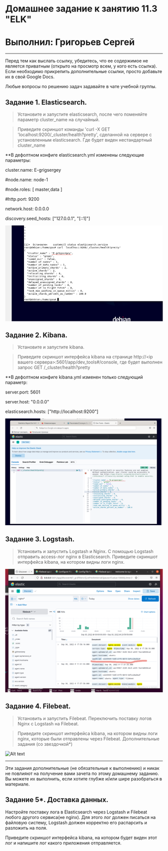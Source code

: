 # Домашнее задание к занятию 11.3 "ELK"
# Выполнил: Григорьев Сергей
____
 

Перед тем как выслать ссылку, убедитесь, что ее содержимое не является приватным (открыто на просмотр всем, у кого есть ссылка). Если необходимо прикрепить дополнительные ссылки, просто добавьте их в свой Google Docs.

Любые вопросы по решению задач задавайте в чате учебной группы.

## Задание 1. Elasticsearch.

> Установите и запустите elasticsearch, после чего поменяйте параметр cluster_name на случайный.

> Приведите скриншот команды 'curl -X GET 'localhost:9200/_cluster/health?pretty', сделанной на сервере с установленным elasticsearch. Где будет виден нестандартный cluster_name

**В дефолтном конфиге elasticsearch.yml изменены следующие параметры:

cluster.name: E-grigsergey
 
 #node.name: node-1
 
 #node.roles: [ master,data ]
 
 #http.port: 9200

 network.host: 0.0.0.0
 
 discovery.seed_hosts: ["127.0.0.1", "[::1]"]

![Alt text](https://github.com/greeksergius/homework/blob/main/ELK/2022-09-29_13-01-31.png)

## Задание 2. Kibana.

> Установите и запустите kibana.

> Приведите скриншот интерфейса kibana на странице http://<ip вашего сервера>:5601/app/dev_tools#/console, где будет выполнен запрос GET /_cluster/health?pretty

**В дефолтном конфиге kibana.yml изменен только следующий параметр:

server.port: 5601

server.host: "0.0.0.0"

elasticsearch.hosts: ["http://localhost:9200"]



![Alt text](https://github.com/greeksergius/homework/blob/main/ELK/2022-09-29_13-45-50.png)

## Задание 3. Logstash.

> Установить и запустить Logstash и Nginx. С помощью Logstash отправить access-лог nginx в Elasticsearch.
> Приведите скриншот интерфейса kibana, на котором видны логи nginx.

![Alt text](https://github.com/greeksergius/homework/blob/main/ELK/2022-10-01_10-27-34.png)


## Задание 4. Filebeat.

> Установить и запустить Filebeat. Переключить поставку логов Nginx с Logstash на Filebeat.

> Приведите скриншот интерфейса kibana, на котором видны логи nginx, которые были отправлены через Filebeat.
Дополнительные задания (со звездочкой*)

![Alt text]()

------
Эти задания дополнительные (не обязательные к выполнению) и никак не повлияют на получение вами зачета по этому домашнему заданию. Вы можете их выполнить, если хотите глубже и/или шире разобраться в материале.

## Задание 5*. Доставка данных.

Настройте поставку лога в Elasticsearch через Logstash и Filebeat любого другого сервиса(не nginx). Для этого лог должен писаться на файловую систему, Logstash должен корректно его распарсить и разложить на поля.

Приведите скриншот интерфейса kibana, на котором будет виден этот лог и напишите лог какого приложения отправляется.
